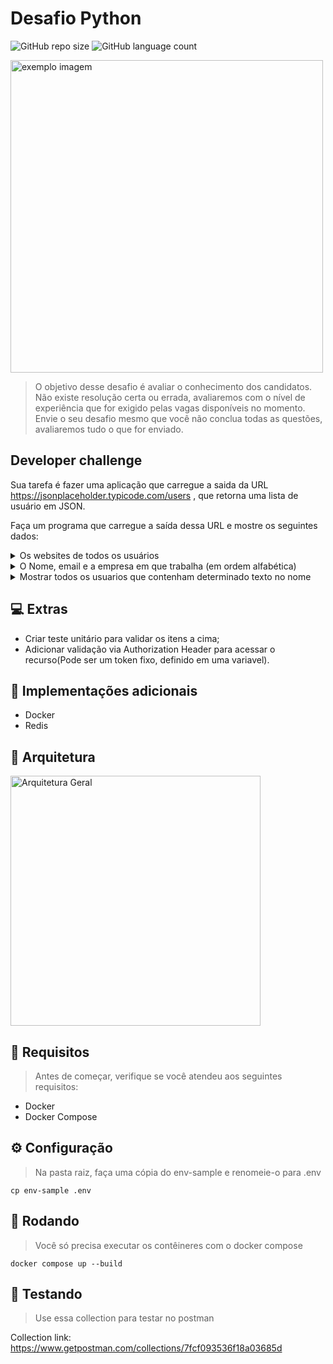 # Desafio Python

![GitHub repo size](https://img.shields.io/github/repo-size/marceloapd/desafio-python?style=for-the-badge)
![GitHub language count](https://img.shields.io/github/languages/count/marceloapd/desafio-python?style=for-the-badge)

<img src="https://user-images.githubusercontent.com/71731452/191392162-0aac7698-bba3-4c01-918a-ccdcacee475e.gif" style="width:500px" alt="exemplo imagem">

> O objetivo desse desafio é avaliar o conhecimento dos candidatos. Não existe resolução certa ou errada, avaliaremos com o nível de experiência que for exigido pelas vagas disponíveis no momento. Envie o seu desafio mesmo que você não conclua todas as questões, avaliaremos tudo o que for enviado.

## Developer challenge


Sua tarefa é fazer uma aplicação que carregue a saida da URL https://jsonplaceholder.typicode.com/users , que retorna uma lista de usuário em JSON.

Faça um programa que carregue a saída dessa URL e mostre os seguintes dados:

<details>
<summary>Os websites de todos os usuários</summary>
<pre>
        GET /users/websites
        {
            "websites": [
                {
                    "website": "hildegard.org"
                },
                ...
                {
                    "website": "ambrose.net"
                }
            ]
        }

</pre>
</details>    

<details>
<summary>O Nome, email e a empresa em que trabalha (em ordem alfabética)</summary>
<pre>
        GET /users/detail
        {
            "users": [
                {
                    "name": "Chelsey Dietrich",
                    "email": "Lucio_Hettinger@annie.ca",
                    "company": "Keebler LLC"
                },
                ...
                {
                    "name": "Patricia Lebsack",
                    "email": "Julianne.OConner@kory.org",
                    "company": "Robel-Corkery"
                }
            ]
        }

</pre>
</details>  

<details>
<summary>Mostrar todos os usuarios que contenham determinado texto no nome</summary>
<pre>
        GET /users?name=Graham
        {
            "users": [
                {
                    "id": 1,
                    "name": "Leanne Graham"
                }
            ]
        }

</pre>
</details>  

## 💻 Extras

- Criar teste unitário para validar os itens a cima;
- Adicionar validação via Authorization Header para acessar o recurso(Pode ser um token fixo, definido em uma variavel).

## 🚀 Implementações adicionais

- Docker
- Redis

## 👷 Arquitetura

<img src="https://user-images.githubusercontent.com/71731452/192170155-9162b7b5-af8a-44b0-9580-ab35a74c1dd8.png" style="width:400px" alt="Arquitetura Geral">

## 🔩 Requisitos
> Antes de começar, verifique se você atendeu aos seguintes requisitos:

- Docker
- Docker Compose

## ⚙️ Configuração
> Na pasta raiz, faça uma cópia do env-sample e renomeie-o para .env

```
cp env-sample .env
```
## 🏃 Rodando
> Você só precisa executar os contêineres com o docker compose

```
docker compose up --build
```

## 🧪 Testando
> Use essa collection para testar no postman

Collection link: https://www.getpostman.com/collections/7fcf093536f18a03685d
